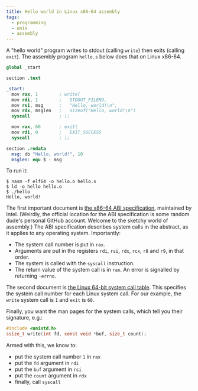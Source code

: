 ```yaml
---
title: Hello world in Linux x86-64 assembly
tags:
  - programming
  - unix
  - assembly
---
```


A "hello world" program writes to stdout (calling `write`) then exits (calling `exit`).
The assembly program `hello.s` below does that on Linux x86-64.

```s
global _start

section .text

_start:
  mov rax, 1        ; write(
  mov rdi, 1        ;   STDOUT_FILENO,
  mov rsi, msg      ;   "Hello, world!\n",
  mov rdx, msglen   ;   sizeof("Hello, world!\n")
  syscall           ; );

  mov rax, 60       ; exit(
  mov rdi, 0        ;   EXIT_SUCCESS
  syscall           ; );

section .rodata
  msg: db "Hello, world!", 10
  msglen: equ $ - msg
```

To run it:

```console
$ nasm -f elf64 -o hello.o hello.s
$ ld -o hello hello.o
$ ./hello
Hello, world!
```

The first important document is [the x86-64 ABI specification](https://github.com/hjl-tools/x86-psABI/wiki/X86-psABI),
maintained by Intel.
(Weirdly, the official location for the ABI specification
is some random dude's personal GitHub account.
Welcome to the sketchy world of assembly.)
The ABI specification describes system calls in the abstract,
as it applies to any operating system.
Importantly:

* The system call number is put in `rax`.
* Arguments are put in the registers
  `rdi`, `rsi`, `rdx`, `rcx`, `r8` and `r9`,
  in that order.
* The system is called with the `syscall` instruction.
* The return value of the system call is in `rax`.
  An error is signalled by returning `-errno`.

The second document
is [the Linux 64-bit system call table](https://github.com/torvalds/linux/blob/master/arch/x86/entry/syscalls/syscall_64.tbl).
This specifies the system call number for each Linux system call.
For our example, the `write` system call is `1` and `exit` is `60`.

Finally, you want the man pages for the system calls,
which tell you their signature, e.g.:

```c
#include <unistd.h>
ssize_t write(int fd, const void *buf, size_t count);
```

Armed with this, we know to:

* put the system call number `1` in `rax`
* put the `fd` argument in `rdi`
* put the `buf` argument in `rsi`
* put the `count` argument in `rdx`
* finally, call `syscall`
